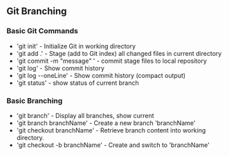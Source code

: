 ## Git Branching

### Basic Git Commands

* 'git init' - Initialize Git in working directory
* 'git add .' - Stage (add to Git index) all changed files in current directory
* 'git commit -m "message" ' - commit stage files to local repository
* 'git log' - Show commit history
* 'git log --oneLine' - Show commit history (compact output)
* 'git status'  - show status of current branch

### Basic Branching
* 'git branch' - Display all branches, show current
* 'git branch branchName' - Create a new branch 'branchName'
* 'git checkout branchName' - Retrieve branch content into working directory.
* 'git checkout -b branchName' - Create and switch to 'branchName'
